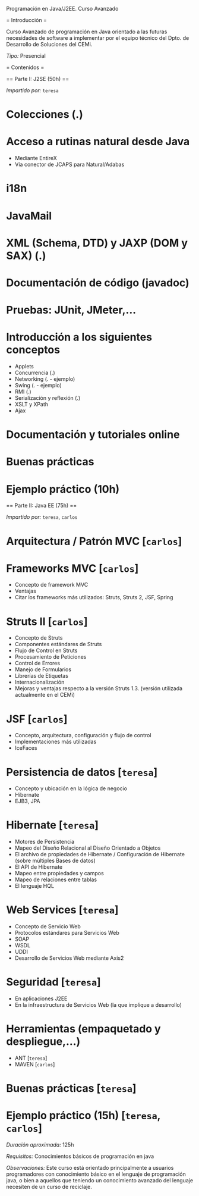 Programación en Java/J2EE. Curso Avanzado


= Introducción =

Curso Avanzado de programación en Java orientado a las futuras necesidades de software a implementar por el equipo técnico del Dpto. de Desarrollo de Soluciones del CEMi.

*Tipo:* Presencial

= Contenidos =

== Parte I: J2SE (50h) ==

*Impartido por:* `teresa`

 # Colecciones (.)
 # Acceso a rutinas natural desde Java
   * Mediante EntireX
   * Vía conector de JCAPS para Natural/Adabas
 # i18n
 # JavaMail
 # XML (Schema, DTD) y JAXP (DOM y SAX) (.)
 # Documentación de código (javadoc)
 # Pruebas: JUnit, JMeter,...
 # Introducción a los siguientes conceptos
   * Applets
   * Concurrencia (.)
   * Networking (. - ejemplo)
   * Swing (. - ejemplo)
   * RMI (.)
   * Serialización y reflexión (.)
   * XSLT y XPath
   * Ajax 
 # Documentación y tutoriales online
 # Buenas prácticas
 # Ejemplo práctico (10h)
 

== Parte II: Java EE (75h) ==

*Impartido por:* `teresa`, `carlos`

 # Arquitectura / Patrón MVC [`carlos`]
 # Frameworks MVC [`carlos`]
   * Concepto de framework MVC
   * Ventajas
   * Citar los frameworks más utilizados: Struts, Struts 2, JSF, Spring
 # Struts II [`carlos`]
   * Concepto de Struts
   * Componentes estándares de Struts
   * Flujo de Control en Struts
   * Procesamiento de Peticiones
   * Control de Errores
   * Manejo de Formularios
   * Librerías de Etiquetas
   * Internacionalización
   * Mejoras y ventajas respecto a la versión Struts 1.3. (versión utilizada actualmente en el CEMi)
 # JSF [`carlos`]
   * Concepto, arquitectura, configuración y flujo de control
   * Implementaciones más utilizadas
   * IceFaces
 # Persistencia de datos  [`teresa`]
   * Concepto y ubicación en la lógica de negocio
   * Hibernate
   * EJB3, JPA
 # Hibernate [`teresa`]
   * Motores de Persistencia
   * Mapeo del Diseño Relacional al Diseño Orientado a Objetos
   * El archivo de propiedades de Hibernate / Configuración de Hibernate (sobre múltiples Bases de datos)
   * El API de Hibernate
   * Mapeo entre propiedades y campos
   * Mapeo de relaciones entre tablas
   * El lenguaje HQL
 # Web Services [`teresa`]
   * Concepto de Servicio Web
   * Protocolos estándares para Servicios Web
   * SOAP
   * WSDL
   * UDDI
   * Desarrollo de Servicios Web mediante Axis2
 # Seguridad [`teresa`]
   * En aplicaciones J2EE
   * En la infraestructura de Servicios Web (la que implique a desarrollo)
 # Herramientas (empaquetado y despliegue,…)
   * ANT [`teresa`]
   * MAVEN [`carlos`]
 # Buenas prácticas [`teresa`]
 # Ejemplo práctico (15h) [`teresa`, `carlos`]

*Duración aproximada:* 125h

*Requisitos:* Conocimientos básicos de programación en java

*Observaciones:* Este curso está orientado principalmente a usuarios programadores con conocimiento básico en el lenguaje de programación java, o bien a aquellos que teniendo un conocimiento avanzado del lenguaje necesiten de un curso de reciclaje.
